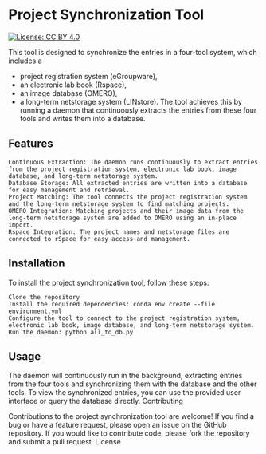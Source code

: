 # Project Synchronization Tool
[![License: CC BY 4.0](https://img.shields.io/badge/License-CC%20BY%204.0-lightgrey.svg)](https://creativecommons.org/licenses/by/4.0/)

This tool is designed to synchronize the entries in a four-tool system, which includes a 
- project registration system (eGroupware), 
- an electronic lab book (Rspace), 
- an image database (OMERO), 
- a long-term netstorage system (LINstore). 
The tool achieves this by running a daemon that continuously extracts the entries from these four tools and writes them into a database. 

## Features

    Continuous Extraction: The daemon runs continuously to extract entries from the project registration system, electronic lab book, image database, and long-term netstorage system.
    Database Storage: All extracted entries are written into a database for easy management and retrieval.
    Project Matching: The tool connects the project registration system and the long-term netstorage system to find matching projects.
    OMERO Integration: Matching projects and their image data from the long-term netstorage system are added to OMERO using an in-place import.
    Rspace Integration: The project names and netstorage files are connected to rSpace for easy access and management.

## Installation

To install the project synchronization tool, follow these steps:

    Clone the repository
    Install the required dependencies: conda env create --file environment.yml
    Configure the tool to connect to the project registration system, electronic lab book, image database, and long-term netstorage system.
    Run the daemon: python all_to_db.py

## Usage

The daemon will continuously run in the background, extracting entries from the four tools and synchronizing them with the database and the other tools. To view the synchronized entries, you can use the provided user interface or query the database directly.
Contributing

Contributions to the project synchronization tool are welcome! If you find a bug or have a feature request, please open an issue on the GitHub repository. If you would like to contribute code, please fork the repository and submit a pull request.
License

